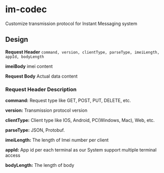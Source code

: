 # im-codec
Customize transmission protocol for Instant Messaging system

## Design
**Request Header** `command, version, clientType, parseType, imeiLength, appId, bodyLength`

**imeiBody** imei content

**Request Body** Actual data content

### Request Header Description

**command:** Request type like GET, POST, PUT, DELETE, etc.

**version:** Transmission protocol version

**clientType:** Client type like IOS, Android, PC(Windows, Mac), Web, etc.

**parseType:** JSON, Protobuf.

**imeiLength:** The length of Imei number per client

**appId:** App id per each terminal as our System support multiple terminal access 

**bodyLength:** The length of body
